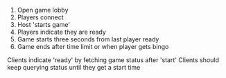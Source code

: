 

1. Open game lobby
1. Players connect
1. Host 'starts game'
1. Players indicate they are ready
1. Game starts three seconds from last player ready
1. Game ends after time limit or when player gets bingo


Clients indicate 'ready' by fetching game status after 'start'
Clients should keep querying status until they get a start time
